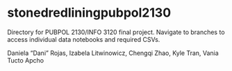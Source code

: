 # stonedredliningpubpol2130
Directory for PUBPOL 2130/INFO 3120 final project. Navigate to branches to access individual data notebooks and required CSVs. 

Daniela “Dani” Rojas, Izabela Litwinowicz, Chengqi Zhao, Kyle Tran, Vania Tucto Apcho
